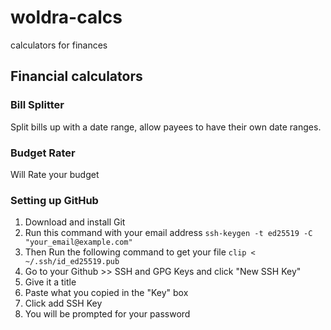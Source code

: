# woldra-calcs
calculators for finances

## Financial calculators

### Bill Splitter
Split bills up with a date range, allow payees to have their own date ranges.

### Budget Rater
Will Rate your budget

### Setting up GitHub
1. Download and install Git
1. Run this command with your email address 
	`ssh-keygen -t ed25519 -C "your_email@example.com"`
1. Then Run the following command to get your file 
	`clip < ~/.ssh/id_ed25519.pub`
1. Go to your Github >> SSH and GPG Keys and click "New SSH Key"
1. Give it a title
1. Paste what you copied in the "Key" box
1. Click add SSH Key
1. You will be prompted for your password